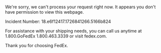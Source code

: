  	


 	

We're sorry, we can't process your request right now. It appears you don't have permission to view this webpage.


Incident Number: 18.e6f12417.1726841266.5166b824





For assistance with your shipping needs, you can call us anytime at 1.800.GoFedEx 1.800.463.3339 or visit fedex.com.




Thank you for choosing FedEx.